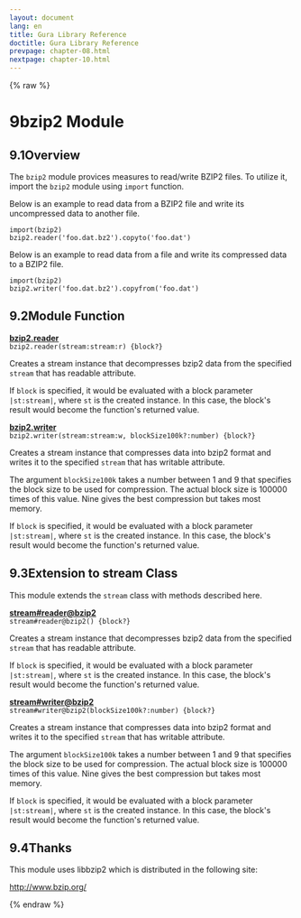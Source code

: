 ```yaml
---
layout: document
lang: en
title: Gura Library Reference
doctitle: Gura Library Reference
prevpage: chapter-08.html
nextpage: chapter-10.html
---
```

{% raw %}
<h1><span class="caption-index-1">9</span>bzip2 Module</h1>
<h2><span class="caption-index-2">9.1</span><a name="anchor-9-1"></a>Overview</h2>
<p>
The <code class="highlighter-rouge">bzip2</code> module provices measures to read/write BZIP2 files. To utilize it, import the <code class="highlighter-rouge">bzip2</code> module using <code class="highlighter-rouge">import</code> function.
</p>
<p>
Below is an example to read data from a BZIP2 file and write its uncompressed data to another file.
</p>
<pre class="highlight"><code>import(bzip2)
bzip2.reader('foo.dat.bz2').copyto('foo.dat')
</code></pre>
<p>
Below is an example to read data from a file and write its compressed data to a BZIP2 file.
</p>
<pre class="highlight"><code>import(bzip2)
bzip2.writer('foo.dat.bz2').copyfrom('foo.dat')
</code></pre>
<h2><span class="caption-index-2">9.2</span><a name="anchor-9-2"></a>Module Function</h2>
<p>
<div><strong style="text-decoration:underline">bzip2.reader</strong></div>
<div style="margin-bottom:1em"><code>bzip2.reader(stream:stream:r) {block?}</code></div>
Creates a stream instance that decompresses bzip2 data from the specified <code class="highlighter-rouge">stream</code> that has readable attribute.
</p>
<p>
If <code class="highlighter-rouge">block</code> is specified, it would be evaluated with a block parameter <code class="highlighter-rouge">|st:stream|</code>, where <code class="highlighter-rouge">st</code> is the created instance. In this case, the block's result would become the function's returned value.
</p>
<p>
<div><strong style="text-decoration:underline">bzip2.writer</strong></div>
<div style="margin-bottom:1em"><code>bzip2.writer(stream:stream:w, blockSize100k?:number) {block?}</code></div>
Creates a stream instance that compresses data into bzip2 format and writes it to the specified <code class="highlighter-rouge">stream</code> that has writable attribute.
</p>
<p>
The argument <code class="highlighter-rouge">blockSize100k</code> takes a number between 1 and 9 that specifies the block size to be used for compression. The actual block size is 100000 times of this value. Nine gives the best compression but takes most memory.
</p>
<p>
If <code class="highlighter-rouge">block</code> is specified, it would be evaluated with a block parameter <code class="highlighter-rouge">|st:stream|</code>, where <code class="highlighter-rouge">st</code> is the created instance. In this case, the block's result would become the function's returned value.
</p>
<h2><span class="caption-index-2">9.3</span><a name="anchor-9-3"></a>Extension to stream Class</h2>
<p>
This module extends the <code class="highlighter-rouge">stream</code> class with methods described here.
</p>
<p>
<div><strong style="text-decoration:underline">stream#reader@bzip2</strong></div>
<div style="margin-bottom:1em"><code>stream#reader@bzip2() {block?}</code></div>
Creates a stream instance that decompresses bzip2 data from the specified <code class="highlighter-rouge">stream</code> that has readable attribute.
</p>
<p>
If <code class="highlighter-rouge">block</code> is specified, it would be evaluated with a block parameter <code class="highlighter-rouge">|st:stream|</code>, where <code class="highlighter-rouge">st</code> is the created instance. In this case, the block's result would become the function's returned value.
</p>
<p>
<div><strong style="text-decoration:underline">stream#writer@bzip2</strong></div>
<div style="margin-bottom:1em"><code>stream#writer@bzip2(blockSize100k?:number) {block?}</code></div>
Creates a stream instance that compresses data into bzip2 format and writes it to the specified <code class="highlighter-rouge">stream</code> that has writable attribute.
</p>
<p>
The argument <code class="highlighter-rouge">blockSize100k</code> takes a number between 1 and 9 that specifies the block size to be used for compression. The actual block size is 100000 times of this value. Nine gives the best compression but takes most memory.
</p>
<p>
If <code class="highlighter-rouge">block</code> is specified, it would be evaluated with a block parameter <code class="highlighter-rouge">|st:stream|</code>, where <code class="highlighter-rouge">st</code> is the created instance. In this case, the block's result would become the function's returned value.
</p>
<h2><span class="caption-index-2">9.4</span><a name="anchor-9-4"></a>Thanks</h2>
<p>
This module uses libbzip2 which is distributed in the following site:
</p>
<p>
<a href="http://www.bzip.org/">http://www.bzip.org/</a>
</p>
<p />

{% endraw %}
